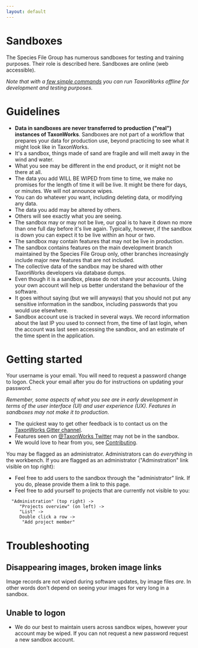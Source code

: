 ```yaml
---
layout: default
---
```

# Sandboxes
The Species File Group has numerous sandboxes for testing and training purposes.  Their role is described here.  Sandboxes are online (web accessible).  

_Note that with a [few simple commands](https://github.com/SpeciesFileGroup/install_taxonworks/blob/master/development/docker/README.md) you can run TaxonWorks offline for development and testing purposes._

# Guidelines 
* **Data in sandboxes are never transferred to production ("real") instances of TaxonWorks**.  Sandboxes are not part of a workflow that prepares your data for production use, beyond practicing to see what it might look like in TaxonWorks.
* It's a sandbox, things made of sand are fragile and will melt away in the wind and water.
* What you see may be different in the end product, or it might not be there at all.
* The data you add WILL BE WIPED from time to time, we make no promises for the length of time it will be live. It might be there for days, or minutes. We will not announce wipes.
* You can do whatever you want, including deleting data, or modifying any data.
* The data you add may be altered by others.
* Others will see exactly what you are seeing.
* The sandbox may or may not be live, our goal is to have it down no more than one full day before it's live again. Typically, however, if the sandbox is down you can expect it to be live within an hour or two.
* The sandbox may contain features that may not be live in production.
* The sandbox contains features on the main development branch maintained by the Species File Group only, other branches increasingly include major new features that are not included.
* The collective data of the sandbox may be shared with other TaxonWorks developers via database dumps.
* Even though it is a sandbox, please do not share your accounts. Using your own account will help us better understand the behaviour of the software.
* It goes without saying (but we will anyways) that you should not put any sensitive information in the sandbox, including passwords that you would use elsewhere.
* Sandbox account use is tracked in several ways. We record information about the last IP you used to connect from, the time of last login, when the account was last seen accessing the sandbox, and an estimate of the time spent in the application.

# Getting started
Your username is your email.  You will need to request a password change to logon.  Check your email after you do for instructions on updating your password.

_Remember, some aspects of what you see are in early development in terms of the user interface (UI) and user experience (UX).  Features in sandboxes may not make it to production._

* The quickest way to get other feedback is to contact us on the [TaxonWorks Gitter channel](https://gitter.im/SpeciesFileGroup/taxonworks).
* Features seen on [@TaxonWorks Twitter](https://twitter.com/TaxonWorks) may not be in the sandbox.
* We would love to hear from you, see [Contributing](https://github.com/SpeciesFileGroup/taxonworks_doc/blob/master/CONTRIBUTING.md).

You may be flagged as an administrator.  Administrators can do *everything* in the workbench.   If you are flagged as an administrator ("Adminstration" link visible on top right):
* Feel free to add users to the sandbox through the "administrator" link.  If you do, please provide them a link to this page.
* Feel free to add yourself to projects that are currently not visible to you:
```
  "Administration" (top right) -> 
     "Projects overview" (on left) -> 
     "List" -> 
     Double click a row -> 
      "Add project member" 
```

# Troubleshooting

## Disappearing images, broken image links
Image records are not wiped during software updates, by image files *are*.  In other words don't depend on seeing your images for very long in a sandbox.

## Unable to logon
* We do our best to maintain users across sandbox wipes, however your account may be wiped. If you can not request a new password request a new sandbox account.
